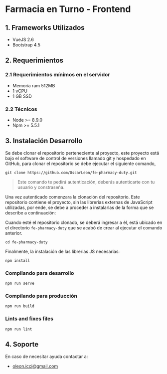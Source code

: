 # Farmacia en Turno - Frontend

## 1. Frameworks Utilizados

- VueJS 2.6
- Bootstrap 4.5

## 2. Requerimientos

### 2.1 Requerimientos mínimos en el servidor

- Memoria ram 512MB
- 1 vCPU
- 1 GB SSD

### 2.2 Técnicos

- Node >= 8.9.0
- Npm >= 5.5.1

## 3. Instalación Desarrollo

Se debe clonar el repositorio perteneciente al proyecto, este proyecto está bajo el software de control de
versiones llamado git y hospedado en GitHub, para clonar el repositorio se debe ejecutar el siguiente comando,

    git clone https://github.com/OscarLeon/fe-pharmacy-duty.git

> Este comando te pedirá autenticación, deberás autenticarte con tu usuario y constraseña.

Una vez autenticado comenzara la clonación del repositorio. Este repositorio contiene el proyecto, sin las librerías
externas de JavaScript utilizadas, por ende, se debe a proceder a instalarlas de la forma que se describe a continuación:

Cuando esté el repositorio clonado, se deberá ingresar a él, está ubicado en el directorio `fe-pharmacy-duty`
que se acabó de crear al ejecutar el comando anterior.

    cd fe-pharmacy-duty

Finalmente, la instalación de las librerias JS necesarias:

```
npm install
```

### Compilando para desarrollo

```
npm run serve
```

### Compilando para producción

```
npm run build
```

### Lints and fixes files

```
npm run lint
```

## 4. Soporte

En caso de necesitar ayuda contactar a:

- oleon.icci@gmail.com
